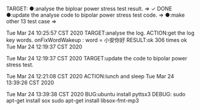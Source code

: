 TARGET:
●:analyse the biploar power stress test result. ⇒ ✓ DONE
●:update the analyse code to bipolar power stress test code. ⇒ 
●:make other 13 test case ⇒ 


Tue Mar 24 10:25:57 CST 2020
    TARGET:analyse the log.
    ACTION:get the log key words. onFixWordWakeup : word = 小安你好
    RESULT:ok 306 times ok
Tue Mar 24 12:19:37 CST 2020


Tue Mar 24 12:19:37 CST 2020
    TARGET:update the code to bipolar power stress test.


Tue Mar 24 12:21:08 CST 2020
    ACTION:lunch and sleep
Tue Mar 24 13:39:26 CST 2020


Tue Mar 24 13:39:38 CST 2020
    BUG:ubuntu install pyttsx3
    DEBUG:
    sudo apt-get install sox
    sudo apt-get install libsox-fmt-mp3

